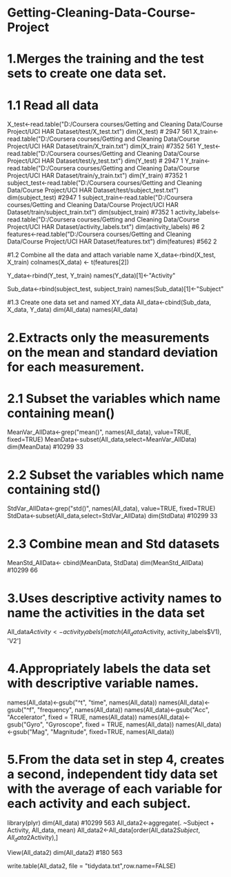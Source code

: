 # Getting-Cleaning-Data-Course-Project
# 1.Merges the training and the test sets to create one data set.
# 1.1 Read all data
X_test<-read.table("D:/Coursera courses/Getting and Cleaning Data/Course Project/UCI HAR Dataset/test/X_test.txt")
dim(X_test) # 2947 561
X_train<-read.table("D:/Coursera courses/Getting and Cleaning Data/Course Project/UCI HAR Dataset/train/X_train.txt")
dim(X_train) #7352 561
Y_test<-read.table("D:/Coursera courses/Getting and Cleaning Data/Course Project/UCI HAR Dataset/test/y_test.txt")
dim(Y_test) # 2947 1
Y_train<-read.table("D:/Coursera courses/Getting and Cleaning Data/Course Project/UCI HAR Dataset/train/y_train.txt")
dim(Y_train) #7352    1
subject_test<-read.table("D:/Coursera courses/Getting and Cleaning Data/Course Project/UCI HAR Dataset/test/subject_test.txt")
dim(subject_test) #2947 1
subject_train<-read.table("D:/Coursera courses/Getting and Cleaning Data/Course Project/UCI HAR Dataset/train/subject_train.txt")
dim(subject_train) #7352 1
activity_labels<-read.table("D:/Coursera courses/Getting and Cleaning Data/Course Project/UCI HAR Dataset/activity_labels.txt")
dim(activity_labels) #6 2
features<-read.table("D:/Coursera courses/Getting and Cleaning Data/Course Project/UCI HAR Dataset/features.txt")
dim(features) #562 2

#1.2 Combine all the data and attach variable name
X_data<-rbind(X_test, X_train)
colnames(X_data) <- t(features[2])

Y_data<-rbind(Y_test, Y_train)
names(Y_data)[1]<-"Activity"

Sub_data<-rbind(subject_test, subject_train)
names(Sub_data)[1]<-"Subject"


#1.3 Create one data set and named XY_data
All_data<-cbind(Sub_data, X_data, Y_data)
dim(All_data)
names(All_data)

# 2.Extracts only the measurements on the mean and standard deviation for each measurement. 
# 2.1 Subset the variables which name containing mean()
MeanVar_AllData<-grep("mean()", names(All_data), value=TRUE, fixed=TRUE)
MeanData<-subset(All_data,select=MeanVar_AllData)
dim(MeanData) #10299 33

# 2.2 Subset the variables which name containing std()
StdVar_AllData<-grep("std()", names(All_data), value=TRUE, fixed=TRUE)
StdData<-subset(All_data,select=StdVar_AllData)
dim(StdData) #10299 33

# 2.3 Combine mean and Std datasets
MeanStd_AllData<- cbind(MeanData, StdData)
dim(MeanStd_AllData) #10299 66


# 3.Uses descriptive activity names to name the activities in the data set
All_data$Activity<-activity_labels[match(All_data$Activity, activity_labels$V1), 'V2']

# 4.Appropriately labels the data set with descriptive variable names. 
names(All_data)<-gsub("^t", "time", names(All_data))
names(All_data)<-gsub("^f", "frequency", names(All_data))
names(All_data)<-gsub("Acc", "Accelerator", fixed = TRUE, names(All_data))
names(All_data)<-gsub("Gyro", "Gyroscope", fixed = TRUE, names(All_data))
names(All_data)<-gsub("Mag", "Magnitude", fixed=TRUE, names(All_data))

# 5.From the data set in step 4, creates a second, independent tidy data set with the average of each variable for each activity and each subject.
library(plyr)
dim(All_data) #10299 563
All_data2<-aggregate(. ~Subject + Activity, All_data, mean)
All_data2<-All_data[order(All_data2$Subject,All_data2$Activity),]

View(All_data2)
dim(All_data2) #180 563

write.table(All_data2, file = "tidydata.txt",row.name=FALSE)
